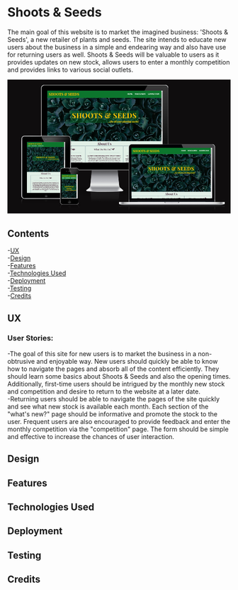 # Shoots & Seeds
The main goal of this website is to market the imagined business: 'Shoots & Seeds', a new retailer of plants and seeds. The site intends to educate new users about the business in a simple and endearing way and also have use for returning users as well. Shoots & Seeds will be valuable to users as it provides updates on new stock, allows users to enter a monthly competition and provides links to various social outlets.

![Simulated representation of Shoots & Seeds website adapting to multiple different screen sizes](assets/images/amiresponsive-shoots-seeds.png)
## Contents
-[UX](#ux)  
-[Design](#design)  
-[Features](#features)  
-[Technologies Used](#technologies-used)  
-[Deployment](#deployment)  
-[Testing](#testing)  
-[Credits](#credits)  

## UX
### User Stories:  
  -The goal of this site for new users is to market the business in a non-obtrusive and enjoyable way. New users should quickly be able to know how to navigate the pages and absorb all of the content efficiently. They should learn some basics about Shoots & Seeds and also the opening times. Additionally, first-time users should be intrigued by the monthly new stock and competition and desire to return to the website at a later date.  
  -Returning users should be able to navigate the pages of the site quickly and see what new stock is available each month. Each section of the "what's new?" page should be informative and promote the stock to the user. Frequent users are also encouraged to provide feedback and enter the monthly competition via the "competition" page. The form should be simple and effective to increase the chances of user interaction.

## Design

## Features

## Technologies Used

## Deployment

## Testing

## Credits
